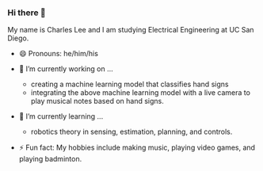 ### Hi there 👋
My name is Charles Lee and I am studying Electrical Engineering at UC San Diego.

- 😄 Pronouns: he/him/his

- 🔭 I’m currently working on ...
    - creating a machine learning model that classifies hand signs
    - integrating the above machine learning model with a live camera to play musical notes based on hand signs.

- 🌱 I’m currently learning ...
    - robotics theory in sensing, estimation, planning, and controls.

- ⚡ Fun fact: My hobbies include making music, playing video games, and playing badminton.
<!--
**Charlychee/Charlychee** is a ✨ _special_ ✨ repository because its `README.md` (this file) appears on your GitHub profile.

Here are some ideas to get you started:

- 🔭 I’m currently working on ...
- 🌱 I’m currently learning ...
- 👯 I’m looking to collaborate on ...
- 🤔 I’m looking for help with ...
- 💬 Ask me about ...
- 📫 How to reach me: ...
- 😄 Pronouns: ...
- ⚡ Fun fact: ...
-->
